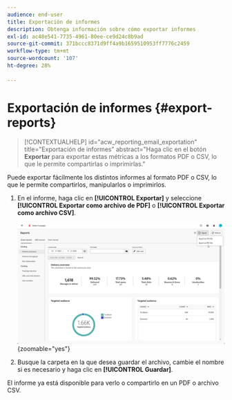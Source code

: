 ```yaml
---
audience: end-user
title: Exportación de informes
description: Obtenga información sobre cómo exportar informes
exl-id: ac48e541-7735-4961-80ee-ce9d24c8b9ad
source-git-commit: 371bccc8371d9ff4a9b1659510953ff7776c2459
workflow-type: tm+mt
source-wordcount: '107'
ht-degree: 28%

---
```


# Exportación de informes {#export-reports}

>[!CONTEXTUALHELP]
>id="acw_reporting_email_exportation"
>title="Exportación de informes"
>abstract="Haga clic en el botón **Exportar** para exportar estas métricas a los formatos PDF o CSV, lo que le permite compartirlas o imprimirlas."

Puede exportar fácilmente los distintos informes al formato PDF o CSV, lo que le permite compartirlos, manipularlos o imprimirlos.

1. En el informe, haga clic en **[!UICONTROL Exportar]** y seleccione **[!UICONTROL Exportar como archivo de PDF]** o **[!UICONTROL Exportar como archivo CSV]**.

   ![](assets/global_report_export.png){zoomable=&quot;yes&quot;}

1. Busque la carpeta en la que desea guardar el archivo, cambie el nombre si es necesario y haga clic en **[!UICONTROL Guardar]**.

El informe ya está disponible para verlo o compartirlo en un PDF o archivo CSV.
